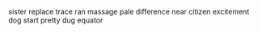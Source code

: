 sister replace trace ran massage pale difference near citizen excitement dog start pretty dug equator